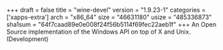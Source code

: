 +++
draft = false
title = "wine-devel"
version = "1.9.23-1"
categories = ['xapps-extra']
arch = "x86_64"
size = "46631180"
usize = "485336873"
sha1sum = "64f7caad89e0e008f24f56b5114f69fec22aeb1f"
+++
An Open Source implementation of the Windows API on top of X and Unix. (Development)
